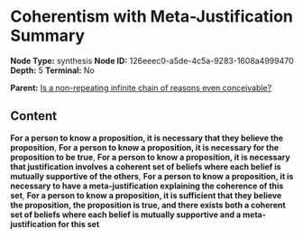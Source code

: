 # Coherentism with Meta-Justification Summary

**Node Type:** synthesis
**Node ID:** 126eeec0-a5de-4c5a-9283-1608a4999470
**Depth:** 5
**Terminal:** No

**Parent:** [Is a non-repeating infinite chain of reasons even conceivable?](is-a-non-repeating-infinite-chain-of-reasons-even-conceivable-antithesis-895a0c83-487b-45d2-8281-a1b3ae4ef4fe.md)

## Content

**For a person to know a proposition, it is necessary that they believe the proposition**, **For a person to know a proposition, it is necessary for the proposition to be true**, **For a person to know a proposition, it is necessary that justification involves a coherent set of beliefs where each belief is mutually supportive of the others**, **For a person to know a proposition, it is necessary to have a meta-justification explaining the coherence of this set**, **For a person to know a proposition, it is sufficient that they believe the proposition, the proposition is true, and there exists both a coherent set of beliefs where each belief is mutually supportive and a meta-justification for this set**
